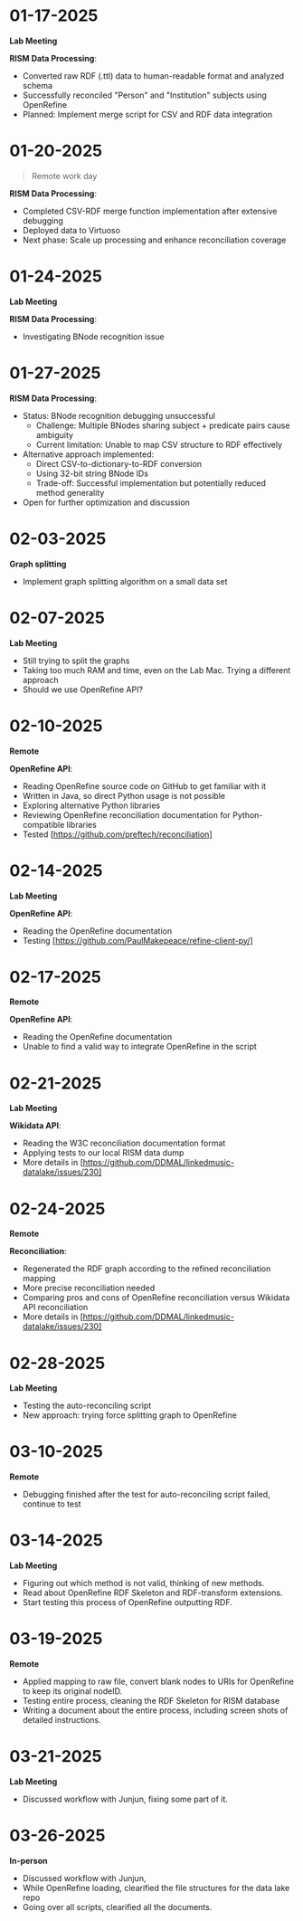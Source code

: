 # 01-17-2025

**Lab Meeting**

**RISM Data Processing**:
- Converted raw RDF (.ttl) data to human-readable format and analyzed schema
- Successfully reconciled "Person" and "Institution" subjects using OpenRefine
- Planned: Implement merge script for CSV and RDF data integration

# 01-20-2025

> Remote work day

**RISM Data Processing**:
- Completed CSV-RDF merge function implementation after extensive debugging
- Deployed data to Virtuoso
- Next phase: Scale up processing and enhance reconciliation coverage

# 01-24-2025

**Lab Meeting**

**RISM Data Processing**:
- Investigating BNode recognition issue

# 01-27-2025

**RISM Data Processing**:
- Status: BNode recognition debugging unsuccessful
    - Challenge: Multiple BNodes sharing subject + predicate pairs cause ambiguity
    - Current limitation: Unable to map CSV structure to RDF effectively
- Alternative approach implemented:
    - Direct CSV-to-dictionary-to-RDF conversion
    - Using 32-bit string BNode IDs
    - Trade-off: Successful implementation but potentially reduced method generality
- Open for further optimization and discussion

# 02-03-2025
**Graph splitting**
- Implement graph splitting algorithm on a small data set

# 02-07-2025
**Lab Meeting**

- Still trying to split the graphs
- Taking too much RAM and time, even on the Lab Mac. Trying a different approach
- Should we use OpenRefine API?

# 02-10-2025
**Remote**

**OpenRefine API**:
- Reading OpenRefine source code on GitHub to get familiar with it
- Written in Java, so direct Python usage is not possible
- Exploring alternative Python libraries
- Reviewing OpenRefine reconciliation documentation for Python-compatible libraries
- Tested [https://github.com/preftech/reconciliation]

# 02-14-2025
**Lab Meeting**

**OpenRefine API**:
- Reading the OpenRefine documentation
- Testing [https://github.com/PaulMakepeace/refine-client-py/]

# 02-17-2025
**Remote**

**OpenRefine API**:
- Reading the OpenRefine documentation
- Unable to find a valid way to integrate OpenRefine in the script

# 02-21-2025

**Lab Meeting**

**Wikidata API**:
- Reading the W3C reconciliation documentation format
- Applying tests to our local RISM data dump
- More details in [https://github.com/DDMAL/linkedmusic-datalake/issues/230]

# 02-24-2025

**Remote**

**Reconciliation**:
- Regenerated the RDF graph according to the refined reconciliation mapping
- More precise reconciliation needed
- Comparing pros and cons of OpenRefine reconciliation versus Wikidata API reconciliation
- More details in [https://github.com/DDMAL/linkedmusic-datalake/issues/230]

# 02-28-2025

**Lab Meeting**

- Testing the auto-reconciling script
- New approach: trying force splitting graph to OpenRefine

# 03-10-2025

**Remote**

- Debugging finished after the test for auto-reconciling script failed, continue to test

# 03-14-2025

**Lab Meeting**

- Figuring out which method is not valid, thinking of new methods.
- Read about OpenRefine RDF Skeleton and RDF-transform extensions. 
- Start testing this process of OpenRefine outputting RDF.

# 03-19-2025

**Remote**

- Applied mapping to raw file, convert blank nodes to URIs for OpenRefine to keep its original nodeID.
- Testing entire process, cleaning the RDF Skeleton for RISM database
- Writing a document about the entire process, including screen shots of detailed instructions.

# 03-21-2025

**Lab Meeting**

- Discussed workflow with Junjun, fixing some part of it.

# 03-26-2025

**In-person**

- Discussed workflow with Junjun, 
- While OpenRefine loading, clearified the file structures for the data lake repo
- Going over all scripts, clearified all the documents.